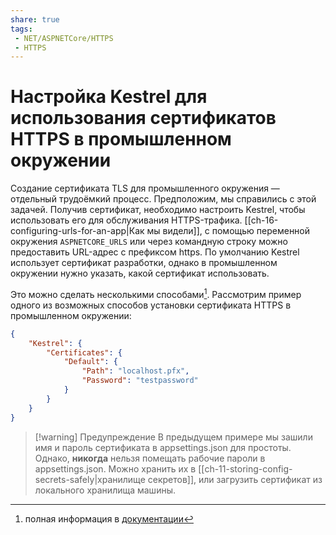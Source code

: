 ```yaml
---
share: true
tags:
 - NET/ASPNETCore/HTTPS
 - HTTPS
---
```

# Настройка Kestrel для использования сертификатов HTTPS в промышленном окружении
Создание сертификата TLS для промышленного окружения — отдельный трудоёмкий процесс. Предположим, мы справились с этой задачей.
Получив сертификат, необходимо настроить Kestrel, чтобы использовать его для обслуживания HTTPS-трафика. [[ch-16-configuring-urls-for-an-app|Как мы видели]], с помощью переменной окружения `ASPNETCORE_URLS` или через командную строку можно предоставить URL-адрес с префиксом https. По умолчанию Kestrel использует сертификат разработки, однако в промышленном окружении нужно указать, какой сертификат использовать.

Это можно сделать несколькими способами[^1]. Рассмотрим пример одного из возможных способов установки сертификата HTTPS в промышленном окружении:
```json
{
	"Kestrel": {
		"Certificates": {
			"Default": {
				"Path": "localhost.pfx",
				"Password": "testpassword"
			}
		}
	}
}
```
> [!warning] Предупреждение
> В предыдущем примере мы зашили имя и пароль сертификата в appsettings.json для простоты. Однако, **никогда** нельзя помещать рабочие пароли в appsettings.json. Можно хранить их в [[ch-11-storing-config-secrets-safely|хранилище секретов]], или загрузить сертификат из локального хранилища машины.

[^1]: полная информация в [документации](https://docs.microsoft.com/aspnet/core/fundamentals/servers/kestrel?view=aspnetcore-6.0#endpoint-configuration)

